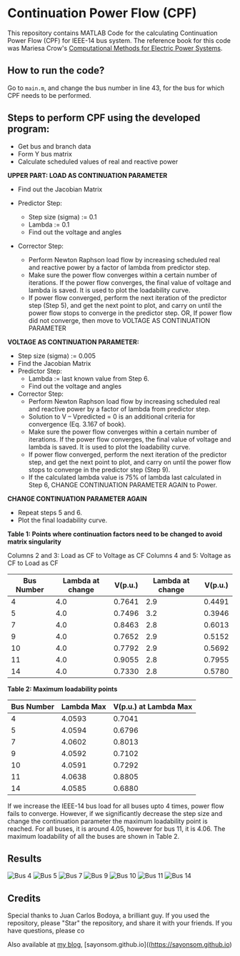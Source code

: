 # Continuation Power Flow (CPF)

This repository contains MATLAB Code for the calculating Continuation Power Flow (CPF) for IEEE-14 bus system. The reference book for this code was Mariesa Crow's [Computational Methods for Electric Power Systems](https://books.google.com/books/about/Computational_Methods_for_Electric_Power.html?id=4Z_AoSZ8lGEC).

## How to run the code? 

Go to `main.m`, and change the bus number in line 43, for the bus for which CPF needs to be performed. 

## Steps to perform CPF using the developed program:

- Get bus and branch data 
- Form Y bus matrix
- Calculate scheduled values of real and reactive power


__UPPER PART: LOAD AS CONTINUATION PARAMETER__

-	Find out the Jacobian Matrix
-	Predictor Step: 
	-	Step size (sigma) := 0.1
	-	Lambda := 0.1
	-	Find out the voltage and angles

- Corrector Step:
	-	Perform Newton Raphson load flow by increasing scheduled real and reactive power by a factor of lambda from predictor step.
	- 	Make sure the power flow converges within a certain number of iterations. If the power flow converges, the final value of voltage and lambda is saved. It is used to plot the loadability curve. 
	-	If power flow converged, perform the next iteration of the predictor step (Step 5), and get the next point to plot, and carry on until the power flow stops to converge in the predictor step.
	OR,
	If power flow did not converge, then move to VOLTAGE AS CONTINUATION PARAMETER


__VOLTAGE AS CONTINUATION PARAMETER:__
 
 - Step size (sigma) := 0.005
 - Find the Jacobian Matrix
 - Predictor Step: 
 	- 	Lambda := last known value from Step 6.
	- 	Find out the voltage and angles
- Corrector Step:
	-	Perform Newton Raphson load flow by increasing scheduled real and reactive power by a factor of lambda from predictor step.
	-	Solution to V – Vpredicted = 0 is an additional criteria for convergence (Eq. 3.167 of book). 
	-	Make sure the power flow converges within a certain number of iterations. If the power flow converges, the final value of voltage and lambda is saved. It is used to plot the loadability curve. 
	- 	If power flow converged, perform the next iteration of the predictor step, and get the next point to plot, and carry on until the power flow stops to converge in the predictor step (Step 9).
	- 	If the calculated lambda value is 75% of lambda last calculated in Step 6, CHANGE CONTINUATION PARAMETER AGAIN to Power. 

__CHANGE CONTINUATION PARAMETER AGAIN__

- Repeat steps 5 and 6. 
- Plot the final loadability curve. 

__Table 1: Points where continuation factors need to be changed to avoid matrix singularity__

Columns 2 and 3:  Load as CF to Voltage as CF
Columns 4 and 5:  Voltage as CF to Load as CF


| Bus Number 	| Lambda at change 	| V(p.u.) 	| Lambda at change 	| V(p.u.) 	|
|------------	|------------------	|---------	|------------------	|---------	|
| 4          	| 4.0              	| 0.7641  	| 2.9              	| 0.4491  	|
| 5          	| 4.0              	| 0.7496  	| 3.2              	| 0.3946  	|
| 7          	| 4.0              	| 0.8463  	| 2.8              	| 0.6013  	|
| 9          	| 4.0              	| 0.7652  	| 2.9              	| 0.5152  	|
| 10         	| 4.0              	| 0.7792  	| 2.9              	| 0.5692  	|
| 11         	| 4.0              	| 0.9055  	| 2.8              	| 0.7955  	|
| 14         	| 4.0              	| 0.7330  	| 2.8              	| 0.5780  	|

__Table 2: Maximum loadability points__

| Bus Number 	| Lambda Max 	| V(p.u.) at Lambda Max 	|
|------------	|------------	|-----------------------	|
| 4          	| 4.0593     	| 0.7041                	|
| 5          	| 4.0594     	| 0.6796                	|
| 7          	| 4.0602     	| 0.8013                	|
| 9          	| 4.0592     	| 0.7102                	|
| 10         	| 4.0591     	| 0.7292                	|
| 11         	| 4.0638     	| 0.8805                	|
| 14         	| 4.0585     	| 0.6880                	|

If we increase the IEEE-14 bus load for all buses upto 4 times, power flow fails to converge. However, if we significantly decrease the step size and change the continuation parameter the maximum loadability point is reached. For all buses, it is around 4.05, however for bus 11, it is 4.06. The maximum loadability of all the buses are shown in Table 2. 

## Results

![Bus 4](https://github.com/sayonsom/continuation-power-flow/blob/master/Results/cpf-bus-4.png)
![Bus 5](https://github.com/sayonsom/continuation-power-flow/blob/master/Results/cpf-bus-5.png)
![Bus 7](https://github.com/sayonsom/continuation-power-flow/blob/master/Results/cpf-bus-7.png)
![Bus 9](https://github.com/sayonsom/continuation-power-flow/blob/master/Results/cpf-bus-9.png)
![Bus 10](https://github.com/sayonsom/continuation-power-flow/blob/master/Results/cpf-bus-10.png)
![Bus 11](https://github.com/sayonsom/continuation-power-flow/blob/master/Results/cpf-bus-11.png)
![Bus 14](https://github.com/sayonsom/continuation-power-flow/blob/master/Results/cpf-bus-14.png)

## Credits

Special thanks to Juan Carlos Bodoya, a brilliant guy. 
If you used the repository, please "Star" the repository, and share it with your friends. If you have questions, please co

Also available at [my blog](https://sayonsom.github.io), [sayonsom.github.io]((https://sayonsom.github.io)




 
